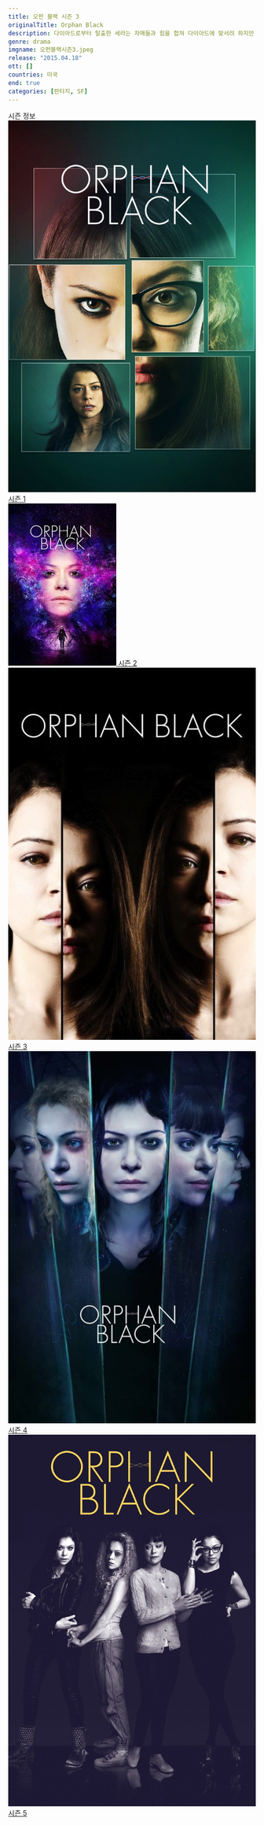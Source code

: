 ```yaml
---
title: 오펀 블랙 시즌 3
originalTitle: Orphan Black
description: 다이아드로부터 탈출한 세라는 자매들과 힘을 합쳐 다이아드에 맞서려 하지만 캐스터 프로젝트의 복제 인간 루디를 포함한 새로운 난관에 직면한다.
genre: drama
imgname: 오펀블랙시즌3.jpeg
release: "2015.04.18"
ott: []
countries: 미국
end: true
categories: [판타지, SF]
---
```


<div class="title bold">시즌 정보</div>

<div class="season-list">
<div class="item">
<a href="https://lesflix.github.io/drama/오펀블랙시즌1" >
<img src="/poster/오펀블랙시즌1.jpeg" alt="오펀블랙시즌1 포스터 ">
시즌 1</a>
</div>

<div class="item">
<a href="https://lesflix.github.io/drama/오펀블랙시즌2" >
<img src="/poster/오펀블랙시즌2.jpeg" alt="오펀블랙시즌2 포스터 ">
시즌 2</a>
</div>

<div class="item">
<a href="https://lesflix.github.io/drama/오펀블랙시즌3" >
<img src="/poster/오펀블랙시즌3.jpeg" alt="오펀블랙시즌3 포스터 ">
시즌 3</a>
</div>

<div class="item">
<a href="https://lesflix.github.io/drama/오펀블랙시즌4" >
<img src="/poster/오펀블랙시즌4.jpeg" alt="오펀블랙시즌4 포스터 ">
시즌 4</a>
</div>

<div class="item">
<a href="https://lesflix.github.io/drama/오펀블랙시즌5" >
<img src="/poster/오펀블랙시즌5.jpeg" alt="오펀블랙시즌5 포스터 ">
시즌 5</a>
</div>
</div>

